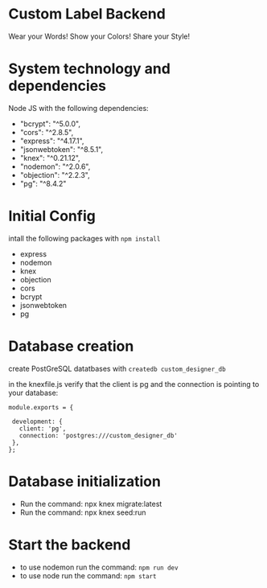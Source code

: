 # Custom Label Backend

Wear your Words! Show your Colors! Share your Style!

# System technology and dependencies

Node JS with the following dependencies:
* "bcrypt": "^5.0.0",
* "cors": "^2.8.5",
* "express": "^4.17.1",
* "jsonwebtoken": "^8.5.1",
* "knex": "^0.21.12",
* "nodemon": "^2.0.6",
* "objection": "^2.2.3",
* "pg": "^8.4.2"

# Initial Config
  intall the following packages with `npm install`
   * express
   * nodemon
   * knex
   * objection
   * cors
   * bcrypt
   * jsonwebtoken
   * pg

# Database creation
  create PostGreSQL datatbases with `createdb custom_designer_db`

  in the knexfile.js verify that the client is pg and the connection is pointing to your database:
 ```
 module.exports = {

  development: {
    client: 'pg',
    connection: 'postgres:///custom_designer_db'
  },
};
```
# Database initialization
* Run the command: npx knex migrate:latest
* Run the command: npx knex seed:run

# Start the backend
* to use nodemon run the command: `npm run dev`
* to use node run the command: `npm start`


